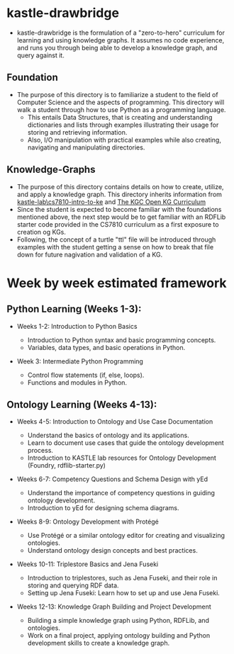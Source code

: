 # kastle-drawbridge
* kastle-drawbridge is the formulation of a "zero-to-hero" curriculum for learning and using knowledge graphs. It assumes no code experience, and runs you through being able to develop a knowledge graph, and query against it.  

## Foundation
* The purpose of this directory is to familiarize a student to the field of Computer Science and the aspects of programming.  This directory will walk a student through how to use Python as a programming language.
    * This entails Data Structures, that is creating and understanding dictionaries and lists through examples illustrating their usage for storing and retrieving information.
    * Also, I/O manipulation with practical examples while also creating, navigating and manipulating directories.

## Knowledge-Graphs
* The purpose of this directory contains details on how to create, utilize, and apply a knowledge graph.  This directory inherits information from [kastle-lab\cs7810-intro-to-ke](https://github.com/kastle-lab/cs7810-intro-to-ke/) and [The KGC Open KG Curriculum](https://github.com/KGConf/open-kg-curriculum)
* Since the student is expected to become familiar with the foundations mentioned above, the next step would be to get familiar with an RDFLib starter code provided in the CS7810 curriculum as a first exposure to creation og KGs.
* Following, the concept of a turtle "ttl" file will be introduced through examples with the student getting a sense on how to break that file down for future nagivation and validation of a KG.

# Week by week estimated framework
## Python Learning (Weeks 1-3):

* Weeks 1-2: Introduction to Python Basics
    - Introduction to Python syntax and basic programming concepts.
    - Variables, data types, and basic operations in Python.

* Week 3: Intermediate Python Programming
    - Control flow statements (if, else, loops).
    - Functions and modules in Python.

## Ontology Learning (Weeks 4-13):

* Weeks 4-5: Introduction to Ontology and Use Case Documentation
    - Understand the basics of ontology and its applications.
    - Learn to document use cases that guide the ontology development process.
    - Introduction to KASTLE lab resources for Ontology Development (Foundry, rdflib-starter.py)

* Weeks 6-7: Competency Questions and Schema Design with yEd
    - Understand the importance of competency questions in guiding ontology development.
    - Introduction to yEd for designing schema diagrams.

*  Weeks 8-9: Ontology Development with Protégé
    - Use Protégé or a similar ontology editor for creating and visualizing ontologies.
    - Understand ontology design concepts and best practices.

* Weeks 10-11: Triplestore Basics and Jena Fuseki
    - Introduction to triplestores, such as Jena Fuseki, and their role in storing and querying RDF data.
    - Setting up Jena Fuseki: Learn how to set up and use Jena Fuseki.

* Weeks 12-13: Knowledge Graph Building and Project Development
    - Building a simple knowledge graph using Python, RDFLib, and ontologies.
    - Work on a final project, applying ontology building and Python development skills to create a knowledge graph.
